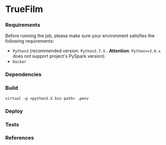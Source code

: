 # TrueFilm

### Requirements

Before running the job, please make sure your environment satisfies the following requirements:

- `Python3` (recommended version: `Python3.7.X` . **Attention**: `Python>=3.8.x` does not support project's 
PySpark version). 
- `Docker`

### Dependencies


### Build

`virtual -p <python3.X bin path> .penv`


### Deploy

### Tests

### References
